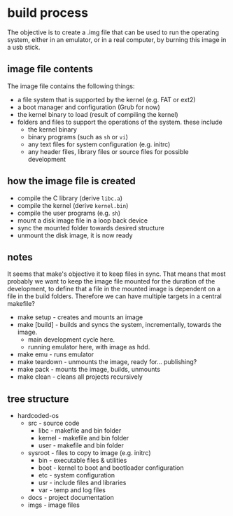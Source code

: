 # build process

The objective is to create a .img file that can be used to run the operating system,
either in an emulator, or in a real computer, by burning this image in a usb stick.

## image file contents

The image file contains the following things:

* a file system that is supported by the kernel (e.g. FAT or ext2)
* a boot manager and configuration (Grub for now)
* the kernel binary to load (result of compiling the kernel)
* folders and files to support the operations of the system. these include
  * the kernel binary
  * binary programs (such as `sh` or `vi`)
  * any text files for system configuration (e.g. initrc)
  * any header files, library files or source files for possible development

## how the image file is created

* compile the C library (derive `libc.a`)
* compile the kernel (derive `kernel.bin`)
* compile the user programs (e.g. `sh`)
* mount a disk image file in a loop back device
* sync the mounted folder towards desired structure
* unmount the disk image, it is now ready

## notes

It seems that make's objective it to keep files in sync.
That means that most probably we want to keep the image file 
mounted for the duration of the development, to define that
a file in the mounted image is dependent on a file in the build folders.
Therefore we can have multiple targets in a central makefile?

* make setup - creates and mounts an image
* make [build] - builds and syncs the system, incrementally, towards the image.
  * main development cycle here.
  * running emulator here, with image as hdd.
* make emu - runs emulator
* make teardown - unmounts the image, ready for... publishing?
* make pack - mounts the image, builds, unmounts
* make clean - cleans all projects recursively

## tree structure

* hardcoded-os
  * src - source code
    * libc - makefile and bin folder
    * kernel - makefile and bin folder
    * user - makefile and bin folder
  * sysroot - files to copy to image (e.g. initrc)
    * bin - executable files & utilities
    * boot - kernel to boot and bootloader configuration
    * etc - system configuration
    * usr - include files and libraries
    * var - temp and log files
  * docs - project documentation
  * imgs - image files
